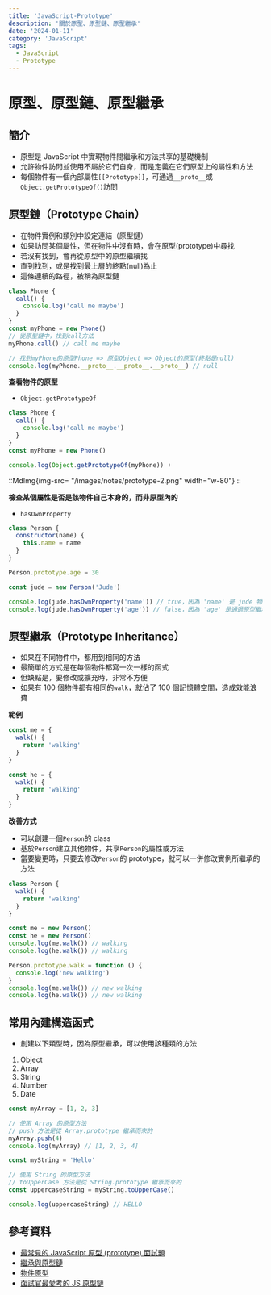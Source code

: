 ```yaml
---
title: 'JavaScript-Prototype'
description: '關於原型、原型鏈、原型繼承'
date: '2024-01-11'
category: 'JavaScript'
tags:
  - JavaScript
  - Prototype
---
```


# 原型、原型鏈、原型繼承

## 簡介

- 原型是 JavaScript 中實現物件間繼承和方法共享的基礎機制
- 允許物件訪問並使用不屬於它們自身，而是定義在它們原型上的屬性和方法
- 每個物件有一個內部屬性`[[Prototype]]`，可通過`__proto__`或`Object.getPrototypeOf()`訪問

## 原型鏈（Prototype Chain）

- 在物件實例和類別中設定連結（原型鏈）
- 如果訪問某個屬性，但在物件中沒有時，會在原型(prototype)中尋找
- 若沒有找到，會再從原型中的原型繼續找
- 直到找到，或是找到最上層的終點(null)為止
- 這條連續的路徑，被稱為原型鏈

```js
class Phone {
  call() {
    console.log('call me maybe')
  }
}
const myPhone = new Phone()
// 從原型鏈中，找到call方法
myPhone.call() // call me maybe

// 找到myPhone的原型Phone => 原型Object => Object的原型(終點是null)
console.log(myPhone.__proto__.__proto__.__proto__) // null
```

**查看物件的原型**

- `Object.getPrototypeOf`

```js
class Phone {
  call() {
    console.log('call me maybe')
  }
}
const myPhone = new Phone()

console.log(Object.getPrototypeOf(myPhone)) ⬇️
```

::MdImg{img-src= "/images/notes/prototype-2.png" width="w-80"}
::

**檢查某個屬性是否是該物件自己本身的，而非原型內的**

- `hasOwnProperty`

```js
class Person {
  constructor(name) {
    this.name = name
  }
}

Person.prototype.age = 30

const jude = new Person('Jude')

console.log(jude.hasOwnProperty('name')) // true，因為 'name' 是 jude 物件自身的屬性
console.log(jude.hasOwnProperty('age')) // false，因為 'age' 是通過原型繼承的屬性
```

## 原型繼承（Prototype Inheritance）

- 如果在不同物件中，都用到相同的方法
- 最簡單的方式是在每個物件都寫一次一樣的函式
- 但缺點是，要修改或擴充時，非常不方便
- 如果有 100 個物件都有相同的`walk`，就佔了 100 個記憶體空間，造成效能浪費

**範例**

```js
const me = {
  walk() {
    return 'walking'
  }
}

const he = {
  walk() {
    return 'walking'
  }
}
```

**改善方式**

- 可以創建一個`Person`的 class
- 基於`Person`建立其他物件，共享`Person`的屬性或方法
- 當要變更時，只要去修改`Person`的 prototype，就可以一併修改實例所繼承的方法

```js
class Person {
  walk() {
    return 'walking'
  }
}

const me = new Person()
const he = new Person()
console.log(me.walk()) // walking
console.log(he.walk()) // walking

Person.prototype.walk = function () {
  console.log('new walking')
}
console.log(me.walk()) // new walking
console.log(he.walk()) // new walking
```

## 常用內建構造函式

- 創建以下類型時，因為原型繼承，可以使用該種類的方法

1. Object
2. Array
3. String
4. Number
5. Date

```js
const myArray = [1, 2, 3]

// 使用 Array 的原型方法
// push 方法是從 Array.prototype 繼承而來的
myArray.push(4)
console.log(myArray) // [1, 2, 3, 4]

const myString = 'Hello'

// 使用 String 的原型方法
// toUpperCase 方法是從 String.prototype 繼承而來的
const uppercaseString = myString.toUpperCase()

console.log(uppercaseString) // HELLO
```

## 參考資料

- [最常見的 JavaScript 原型 (prototype) 面試題](https://www.explainthis.io/zh-hant/swe/most-common-js-prototype-questions)
- [繼承與原型鏈](https://developer.mozilla.org/zh-TW/docs/Web/JavaScript/Inheritance_and_the_prototype_chain)
- [物件原型](https://developer.mozilla.org/zh-TW/docs/Learn/JavaScript/Objects/Object_prototypes)
- [面試官最愛考的 JS 原型鏈](https://maxlee.me/posts/prototype/)

